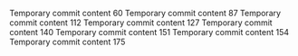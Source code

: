 Temporary commit content 60
Temporary commit content 87
Temporary commit content 112
Temporary commit content 127
Temporary commit content 140
Temporary commit content 151
Temporary commit content 154
Temporary commit content 175
